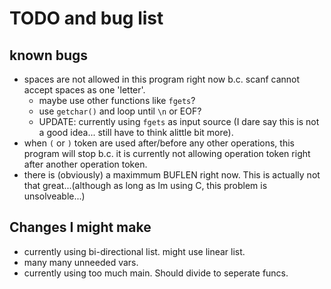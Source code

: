 # TODO and bug list
## known bugs
- spaces are not allowed in this program right now b.c. scanf cannot accept spaces as one 'letter'.
    - maybe use other functions like `fgets`?
    - use `getchar()` and loop until `\n` or EOF?
    - UPDATE: currently using `fgets` as input source (I dare say this is not a good idea... still have to think alittle bit more).
- when `(` or `)` token are used after/before any other operations, this program will stop b.c. it is currently not allowing operation token right after another operation token.
- there is (obviously) a maximmum BUFLEN right now. This is actually not that great...(although as long as Im using C, this problem is unsolveable...)

## Changes I might make
- currently using bi-directional list. might use linear list. 
- many many unneeded vars.
- currently using too much main. Should divide to seperate funcs.

